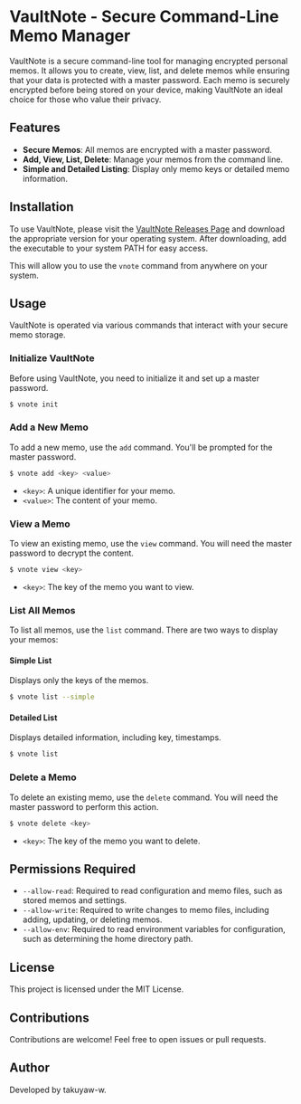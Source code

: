 # VaultNote - Secure Command-Line Memo Manager

VaultNote is a secure command-line tool for managing encrypted personal memos. It allows you to create, view, list, and delete memos while ensuring that your data is protected with a master password. Each memo is securely encrypted before being stored on your device, making VaultNote an ideal choice for those who value their privacy.

## Features

- **Secure Memos**: All memos are encrypted with a master password.
- **Add, View, List, Delete**: Manage your memos from the command line.
- **Simple and Detailed Listing**: Display only memo keys or detailed memo information.

## Installation

To use VaultNote, please visit the [VaultNote Releases Page](https://github.com/takuyaw-w/vaultnote/releases) and download the appropriate version for your operating system. After downloading, add the executable to your system PATH for easy access.

This will allow you to use the `vnote` command from anywhere on your system.

## Usage

VaultNote is operated via various commands that interact with your secure memo storage.

### Initialize VaultNote

Before using VaultNote, you need to initialize it and set up a master password.

```sh
$ vnote init
```

### Add a New Memo

To add a new memo, use the `add` command. You'll be prompted for the master password.

```sh
$ vnote add <key> <value>
```

- `<key>`: A unique identifier for your memo.
- `<value>`: The content of your memo.

### View a Memo

To view an existing memo, use the `view` command. You will need the master password to decrypt the content.

```sh
$ vnote view <key>
```

- `<key>`: The key of the memo you want to view.

### List All Memos

To list all memos, use the `list` command. There are two ways to display your memos:

#### Simple List

Displays only the keys of the memos.

```sh
$ vnote list --simple
```

#### Detailed List

Displays detailed information, including key, timestamps.

```sh
$ vnote list
```

### Delete a Memo

To delete an existing memo, use the `delete` command. You will need the master password to perform this action.

```sh
$ vnote delete <key>
```

- `<key>`: The key of the memo you want to delete.

## Permissions Required

- `--allow-read`: Required to read configuration and memo files, such as stored memos and settings.
- `--allow-write`: Required to write changes to memo files, including adding, updating, or deleting memos.
- `--allow-env`: Required to read environment variables for configuration, such as determining the home directory path.

## License

This project is licensed under the MIT License.

## Contributions

Contributions are welcome! Feel free to open issues or pull requests.

## Author

Developed by takuyaw-w.
